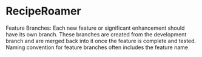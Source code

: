 # RecipeRoamer
Feature Branches: Each new feature or significant enhancement should have its own branch. These branches are created from the development branch and are merged back into it once the feature is complete and tested. Naming convention for feature branches often includes the feature name
